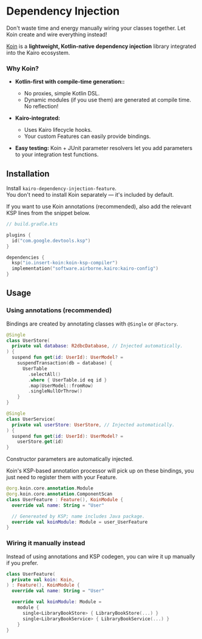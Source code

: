 # Dependency Injection

Don't waste time and energy manually wiring your classes together.
Let Koin create and wire everything instead!

[Koin](https://insert-koin.io/) is a **lightweight, Kotlin-native dependency injection** library
integrated into the Kairo ecosystem.

### Why Koin?

- **Kotlin-first with compile-time generation::**
  - No proxies, simple Kotlin DSL.
  - Dynamic modules (if you use them) are generated at compile time.
    No reflection!

- **Kairo-integrated:**
  - Uses Kairo lifecycle hooks.
  - Your custom Features can easily provide bindings.

- **Easy testing:**
  Koin + JUnit parameter resolvers let you add parameters to your integration test functions.

## Installation

Install `kairo-dependency-injection-feature`.\
You don't need to install Koin separately — it's included by default.

If you want to use Koin annotations (recommended),
also add the relevant KSP lines from the snippet below.

```kotlin
// build.gradle.kts

plugins {
  id("com.google.devtools.ksp")
}

dependencies {
  ksp("io.insert-koin:koin-ksp-compiler")
  implementation("software.airborne.kairo:kairo-config")
}
```

## Usage

### Using annotations (recommended)

Bindings are created by annotating classes with `@Single` or `@Factory`.

```kotlin
@Single
class UserStore(
  private val database: R2dbcDatabase, // Injected automatically.
) {
  suspend fun get(id: UserId): UserModel? =
    suspendTransaction(db = database) {
      UserTable
        .selectAll()
        .where { UserTable.id eq id }
        .map(UserModel::fromRow)
        .singleNullOrThrow()
    }
}
```

```kotlin
@Single
class UserService(
  private val userStore: UserStore, // Injected automatically.
) {
  suspend fun get(id: UserId): UserModel? =
    userStore.get(id)
}
```

Constructor parameters are automatically injected.

Koin's KSP-based annotation processor will pick up on these bindings,
you just need to register them with your Feature.

```kotlin
@org.koin.core.annotation.Module
@org.koin.core.annotation.ComponentScan
class UserFeature : Feature(), KoinModule {
  override val name: String = "User"

  // Genereated by KSP; name includes Java package.
  override val koinModule: Module = user_UserFeature
}
```

### Wiring it manually instead

Instead of using annotations and KSP codegen,
you can wire it up manually if you prefer.

```kotlin
class UserFeature(
  private val koin: Koin,
) : Feature(), KoinModule {
  override val name: String = "User"

  override val koinModule: Module =
    module {
      single<LibraryBookStore> { LibraryBookStore(...) }
      single<LibraryBookService> { LibraryBookService(...) }
    }
}
```

